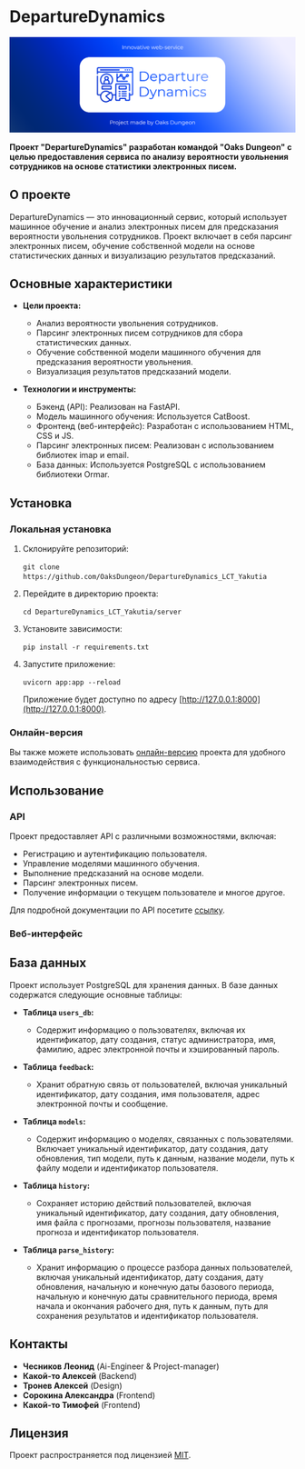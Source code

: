 # DepartureDynamics

![DepartureDynamics Logo](logo.png)

**Проект "DepartureDynamics" разработан командой "Oaks Dungeon" с целью предоставления сервиса по анализу вероятности увольнения сотрудников на основе статистики электронных писем.**

## О проекте

DepartureDynamics — это инновационный сервис, который использует машинное обучение и анализ электронных писем для предсказания вероятности увольнения сотрудников. Проект включает в себя парсинг электронных писем, обучение собственной модели на основе статистических данных и визуализацию результатов предсказаний.

## Основные характеристики

- **Цели проекта:**
  - Анализ вероятности увольнения сотрудников.
  - Парсинг электронных писем сотрудников для сбора статистических данных.
  - Обучение собственной модели машинного обучения для предсказания вероятности увольнения.
  - Визуализация результатов предсказаний модели.

- **Технологии и инструменты:**
  - Бэкенд (API): Реализован на FastAPI.
  - Модель машинного обучения: Используется CatBoost.
  - Фронтенд (веб-интерфейс): Разработан с использованием HTML, CSS и JS.
  - Парсинг электронных писем: Реализован с использованием библиотек imap и email.
  - База данных: Используется PostgreSQL с использованием библиотеки Ormar.

## Установка

### Локальная установка

1. Склонируйте репозиторий:

   `git clone https://github.com/OaksDungeon/DepartureDynamics_LCT_Yakutia`

2. Перейдите в директорию проекта:

   `cd DepartureDynamics_LCT_Yakutia/server`

3. Установите зависимости:

   `pip install -r requirements.txt`

4. Запустите приложение:

   `uvicorn app:app --reload`

   Приложение будет доступно по адресу [http://127.0.0.1:8000](http://127.0.0.1:8000).

### Онлайн-версия

Вы также можете использовать [онлайн-версию](http://89.232.176.235) проекта для удобного взаимодействия с функциональностью сервиса.

## Использование

### API

Проект предоставляет API с различными возможностями, включая:
- Регистрацию и аутентификацию пользователя.
- Управление моделями машинного обучения.
- Выполнение предсказаний на основе модели.
- Парсинг электронных писем.
- Получение информации о текущем пользователе и многое другое.

Для подробной документации по API посетите [ссылку](http://89.232.176.235/docs/api/index).

### Веб-интерфейс



## База данных

Проект использует PostgreSQL для хранения данных. В базе данных содержатся следующие основные таблицы:

- **Таблица `users_db`:**
  - Содержит информацию о пользователях, включая их идентификатор, дату создания, статус администратора, имя, фамилию, адрес электронной почты и хэшированный пароль.

- **Таблица `feedback`:**
  - Хранит обратную связь от пользователей, включая уникальный идентификатор, дату создания, имя пользователя, адрес электронной почты и сообщение.

- **Таблица `models`:**
  - Содержит информацию о моделях, связанных с пользователями. Включает уникальный идентификатор, дату создания, дату обновления, тип модели, путь к данным, название модели, путь к файлу модели и идентификатор пользователя.

- **Таблица `history`:**
  - Сохраняет историю действий пользователей, включая уникальный идентификатор, дату создания, дату обновления, имя файла с прогнозами, прогнозы пользователя, название прогноза и идентификатор пользователя.

- **Таблица `parse_history`:**
  - Хранит информацию о процессе разбора данных пользователей, включая уникальный идентификатор, дату создания, дату обновления, начальную и конечную даты базового периода, начальную и конечную даты сравнительного периода, время начала и окончания рабочего дня, путь к данным, путь для сохранения результатов и идентификатор пользователя.



## Контакты

- **Чесников Леонид** (Ai-Engineer & Project-manager)
- **Какой-то Алексей** (Backend)
- **Тронев Алексей** (Design)
- **Сорокина Александра** (Frontend)
- **Какой-то Тимофей** (Frontend)

## Лицензия

Проект распространяется под лицензией [MIT](LICENSE).
